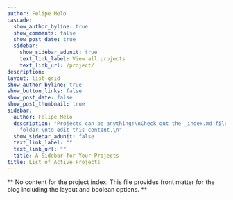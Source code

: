 ```yaml
---
author: Felipe Melo
cascade:
  show_author_byline: true
  show_comments: false
  show_post_date: true
  sidebar:
    show_sidebar_adunit: true
    text_link_label: View all projects
    text_link_url: /project/
description: 
layout: list-grid
show_author_byline: true
show_button_links: false
show_post_date: false
show_post_thumbnail: true
sidebar:
  author: Felipe Melo
  description: "Projects can be anything!\nCheck out the _index.md file in the /project
    folder \nto edit this content.\n"
  show_sidebar_adunit: false
  text_link_label: ""
  text_link_url: ""
  title: A Sidebar for Your Projects
title: List of Active Projects
---
```


** No content for the project index. This file provides front matter for the blog including the layout and boolean options. **
